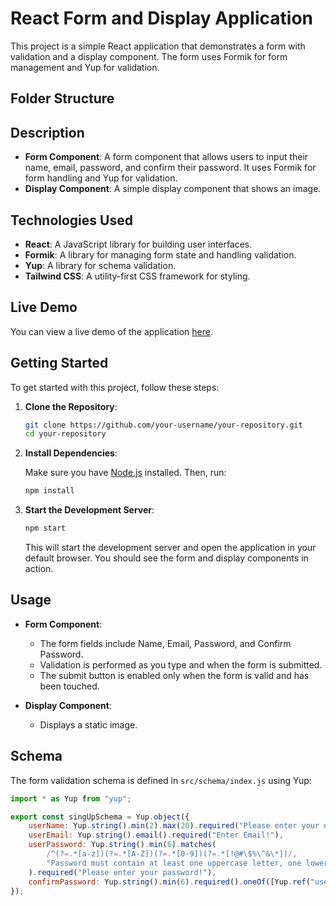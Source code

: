# React Form and Display Application

This project is a simple React application that demonstrates a form with validation and a display component. The form uses Formik for form management and Yup for validation.

## Folder Structure


## Description

- **Form Component**: A form component that allows users to input their name, email, password, and confirm their password. It uses Formik for form handling and Yup for validation.
- **Display Component**: A simple display component that shows an image.

## Technologies Used

- **React**: A JavaScript library for building user interfaces.
- **Formik**: A library for managing form state and handling validation.
- **Yup**: A library for schema validation.
- **Tailwind CSS**: A utility-first CSS framework for styling.
## Live Demo
You can view a live demo of the application [here](https://mcct5-from-validation.vercel.app/).
## Getting Started

To get started with this project, follow these steps:

1. **Clone the Repository**:

    ```bash
    git clone https://github.com/your-username/your-repository.git
    cd your-repository
    ```

2. **Install Dependencies**:

    Make sure you have [Node.js](https://nodejs.org/) installed. Then, run:

    ```bash
    npm install
    ```

3. **Start the Development Server**:

    ```bash
    npm start
    ```

    This will start the development server and open the application in your default browser. You should see the form and display components in action.

## Usage

- **Form Component**: 
  - The form fields include Name, Email, Password, and Confirm Password.
  - Validation is performed as you type and when the form is submitted.
  - The submit button is enabled only when the form is valid and has been touched.

- **Display Component**:
  - Displays a static image.

## Schema

The form validation schema is defined in `src/schema/index.js` using Yup:

```javascript
import * as Yup from "yup";

export const singUpSchema = Yup.object({
    userName: Yup.string().min(2).max(20).required("Please enter your name!"),
    userEmail: Yup.string().email().required("Enter Email!"),
    userPassword: Yup.string().min(6).matches(
        /^(?=.*[a-z])(?=.*[A-Z])(?=.*[0-9])(?=.*[!@#\$%\^&\*])/,
        "Password must contain at least one uppercase letter, one lowercase letter, one number, and one special character"
    ).required("Please enter your password!"),
    confirmPassword: Yup.string().min(6).required().oneOf([Yup.ref("userPassword"), null], "Passwords must match")
});
